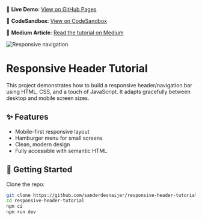 🔗 **Live Demo**: [View on GitHub Pages](https://sanderdesnaijer.github.io/responsive-header-tutorial/)

🔗 **CodeSandbox**: [View on CodeSandbox](https://codesandbox.io/p/sandbox/musing-spence-6gqtsj)

🔗 **Medium Article**: [Read the tutorial on Medium](https://medium.com/p/5a244b280543)

![Responsive navigation](docs/gif.gif)

# Responsive Header Tutorial

This project demonstrates how to build a responsive header/navigation bar using HTML, CSS, and a touch of JavaScript. It adapts gracefully between desktop and mobile screen sizes.

## ✨ Features

- Mobile-first responsive layout
- Hamburger menu for small screens
- Clean, modern design
- Fully accessible with semantic HTML

## 🚀 Getting Started

Clone the repo:

```bash
git clone https://github.com/sanderdesnaijer/responsive-header-tutorial.git
cd responsive-header-tutorial
npm ci
npm run dev

